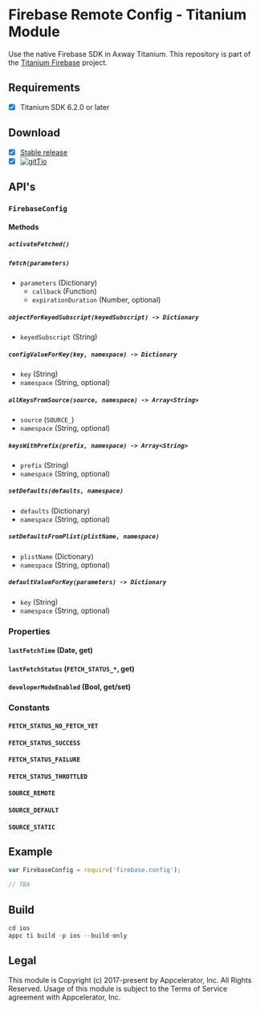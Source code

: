 # Firebase Remote Config - Titanium Module
Use the native Firebase SDK in Axway Titanium. This repository is part of the [Titanium Firebase](https://github.com/hansemannn/titanium-firebase) project.

## Requirements
- [x] Titanium SDK 6.2.0 or later

## Download
- [x] [Stable release](https://github.com/hansemannn/titanium-firebase-config/releases)
- [x] [![gitTio](http://hans-knoechel.de/shields/shield-gittio.svg)](http://gitt.io/component/firebase.config)

## API's

### `FirebaseConfig`

#### Methods

##### `activateFetched()`

##### `fetch(parameters)`
  - `parameters` (Dictionary)
    - `callback` (Function)
    - `expirationDuration` (Number, optional)

##### `objectForKeyedSubscript(keyedSubscript) -> Dictionary`
  - `keyedSubscript` (String)

##### `configValueForKey(key, namespace) -> Dictionary`
  - `key` (String)
  - `namespace` (String, optional)

##### `allKeysFromSource(source, namespace) -> Array<String>`
  - `source` (`SOURCE_`)
  - `namespace` (String, optional)

##### `keysWithPrefix(prefix, namespace) -> Array<String>`
  - `prefix` (String)
  - `namespace` (String, optional)

##### `setDefaults(defaults, namespace)`
  - `defaults` (Dictionary)
  - `namespace` (String, optional)

##### `setDefaultsFromPlist(plistName, namespace)`
  - `plistName` (Dictionary)
  - `namespace` (String, optional)

##### `defaultValueForKey(parameters) -> Dictionary`
  - `key` (String)
  - `namespace` (String, optional)

### Properties

#### `lastFetchTime` (Date, get)

#### `lastFetchStatus` (`FETCH_STATUS_*`, get)

#### `developerModeEnabled` (Bool, get/set)

### Constants

#### `FETCH_STATUS_NO_FETCH_YET`
#### `FETCH_STATUS_SUCCESS`
#### `FETCH_STATUS_FAILURE`
#### `FETCH_STATUS_THROTTLED`

#### `SOURCE_REMOTE`
#### `SOURCE_DEFAULT`
#### `SOURCE_STATIC`

## Example
```js
var FirebaseConfig = require('firebase.config');

// TBA
```

## Build
```js
cd ios
appc ti build -p ios --build-only
```

## Legal

This module is Copyright (c) 2017-present by Appcelerator, Inc. All Rights Reserved. 
Usage of this module is subject to the Terms of Service agreement with Appcelerator, Inc.  
